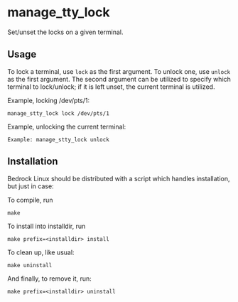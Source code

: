 manage_tty_lock
===============

Set/unset the locks on a given terminal.

Usage
-----

To lock a terminal, use `lock` as the first argument.  To unlock one, use
`unlock` as the first argument.  The second argument can be utilized to specify
which terminal to lock/unlock; if it is left unset, the current terminal is
utilized.

Example, locking /dev/pts/1:

    manage_stty_lock lock /dev/pts/1

Example, unlocking the current terminal:

    Example: manage_stty_lock unlock

Installation
------------

Bedrock Linux should be distributed with a script which handles installation,
but just in case:

To compile, run

    make

To install into installdir, run

    make prefix=<installdir> install

To clean up, like usual:

    make uninstall

And finally, to remove it, run:

    make prefix=<installdir> uninstall
